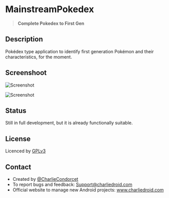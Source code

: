 # MainstreamPokedex
>**Complete Pokedex to First Gen**

## Description
Pokédex type application to identify first generation Pokémon and their characteristics, for the moment.

## Screenshoot

 ![Screenshot](./img/screenshot_1.jpg) 
 
 ![Screenshot](./img/screenshot_2.jpg) 
 
 
## Status 
Still in full development, but it is already functionally suitable.


## License
Licenced by [GPLv3](https://www.gnu.org/licenses/gpl-3.0.html)


## Contact
- Created by [@CharlieCondorcet](https://github.com/charliecondorcet)
- To report bugs and feedback: Support@charliedroid.com
- Official website to manage new Android projects: www.charliedroid.com